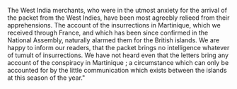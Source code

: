  The West India merchants, who were in the utmost anxiety for the
                    arrival of the packet from the West Indies, have been most agreebly
                        relieed from their apprehensions. The account of the
                    insurrections in Martinique, which we received through France, and
                    which has been since confirmed in the National Assembly,
                    naturally alarmed them for the British islands. We are happy
                    to inform our readers, that the packet brings no intelligence whatever
                    of tumult of insurrections. We have not heard even that the letters bring
                    any account of the conspiracy in Martinique ; a circumstance which can
                    only be accounted for by the little communication which exists between the
                    islands at this season of the year."